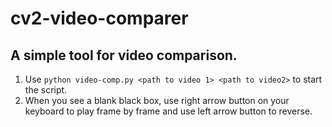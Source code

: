 # cv2-video-comparer
A simple tool for video comparison.
-------------------------------------------
1. Use `python video-comp.py <path to video 1> <path to video2>` to start the script.
2. When you see a blank black box, use right arrow button on your keyboard to play frame by frame and use left arrow button to reverse.
